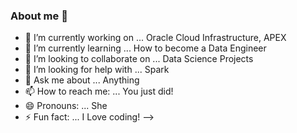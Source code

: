 ### About me 👋

- 🔭 I’m currently working on ... Oracle Cloud Infrastructure, APEX
- 🌱 I’m currently learning ... How to become a Data Engineer 
- 👯 I’m looking to collaborate on ... Data Science Projects
- 🤔 I’m looking for help with ... Spark
- 💬 Ask me about ... Anything
- 📫 How to reach me: ... You just did!
- 😄 Pronouns: ... She
- ⚡ Fun fact: ... I Love coding!
-->
